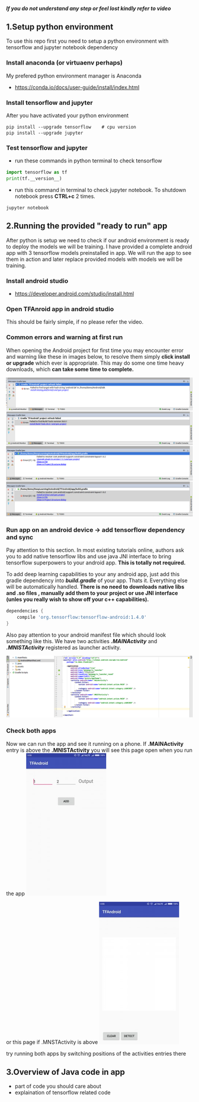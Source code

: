 ##### If you do not understand any step or feel lost kindly refer to video

## 1.Setup python environment
To use this repo first you need to setup a python environment with tensorflow and jupyter notebook dependency
### Install anaconda (or virtuaenv perhaps)
My prefered python environment manager is Anaconda
* https://conda.io/docs/user-guide/install/index.html

### Install tensorflow and jupyter
After you have activated your python environment
```shell
pip install --upgrade tensorflow    # cpu version
pip install --upgrade jupyter 
```
### Test tensorflow and jupyter
- run these commands in python terminal to check tensorflow
```python
import tensorflow as tf
print(tf.__version__)
```
- run this command in terminal to check jupyter notebook. To shutdown notebook press **CTRL+c** 2 times.
```shell
jupyter notebook
```
 

## 2.Running the provided "ready to run" app
After python is setup we need to check if our android environment is ready to deploy the models we will be training. I have provided a complete android app with 3 tensorflow models preinstalled in app. We will run the app to see them in action and later replace provided models with models we will be training.

### Install android studio
* https://developer.android.com/studio/install.html

### Open TFAnroid app in android studio 
This should be fairly simple, if no please refer the video.
### Common errors and warning at first run
When opening the Android project for first time you may encounter error and warning like these in images below, to resolve them simply **click install or upgrade** which ever is appropriate. This may do some one time heavy downloads, which **can take some time to complete.**

![Image 1](images/as_1_missing_platform.png)
![Image 2](images/as_2_build_tool.png)
![Image 3](images/as_3_upgrade_plugin.png)
![Image 4](images/as_4_install_artifact.png)

### Run app on an android device -> add tensorflow dependency and sync
Pay attention to this section. In most existing tutorials online, authors ask you to add native tensorflow libs and use java JNI interface to bring tensorflow superpowers to your android app. **This is totally not required.**

To add deep learning capabilities to your any android app, just add this gradle dependency into ***build.gradle*** of your app. Thats it. Everything else will be automatically handled. **There is no need to downloads native libs and .so files , manually add them to your project or use JNI interface (unles you really wish to show off your c++ capabilities).**

```gradle
dependencies {
    compile 'org.tensorflow:tensorflow-android:1.4.0'
}

```

Also pay attention to your android manifest file which should look something like this. We have two activities ***.MAINActivity*** and ***.MNISTActivity*** registered as launcher activity.

![Image 5](images/as_6_main_activity.png)



### Check both apps
Now we can run the app and see it running on a phone. If **.MAINActivity** entry is above the **.MNISTActivity** you will see this page open when you run the app
![Image 6](images/tf_1_add_small.jpg)

or this page if .MNSTActivity is above
![Image 7](images/tf_2_mnist_small.jpg)

try running both apps by switching positions of the activities entries there


## 3.Overview of Java code in app

- part of code you should care about
- explaination of tensorflow related code
